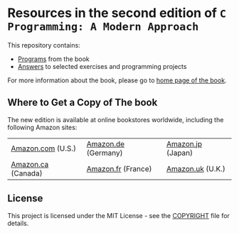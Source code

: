 # Resources in the second edition of `C Programming: A Modern Approach`

This repository contains:
- [Programs][book program] from the book
- [Answers][book answer] to selected exercises and programming projects

For more information about the book, please go to
[home page of the book][book page].

[book program]: http://knking.com/books/c2/programs/index.html
[book answer]: http://knking.com/books/c2/answers/index.html
[book page]: http://knking.com/books/c2/

## Where to Get a Copy of The book

The new edition is available at online bookstores worldwide,
including the following Amazon sites:

|                      |                       |                     |
|:---------------------|:----------------------|:--------------------|
| [Amazon.com] (U.S.)  | [Amazon.de] (Germany) | [Amazon.jp] (Japan) |
| [Amazon.ca] (Canada) | [Amazon.fr] (France)  | [Amazon.uk] (U.K.)  |

[Amazon.com]: http://www.amazon.com/exec/obidos/ASIN/0393979504/knking
[Amazon.ca]: http://www.amazon.ca/Programming-Approach-K-N-King/dp/0393979504
[Amazon.de]: http://www.amazon.de/C-Programming-Modern-Approach-Second/dp/0393979504
[Amazon.fr]: http://www.amazon.fr/Programming-Approach-K-N-King/dp/0393979504
[Amazon.jp]: http://www.amazon.co.jp/Programming-Approach-K-N-King/dp/0393979504
[Amazon.uk]: http://www.amazon.co.uk/C-Programming-KN-King/dp/0393979504

## License

This project is licensed under the MIT License -
see the [COPYRIGHT](COPYRIGHT) file for details.

